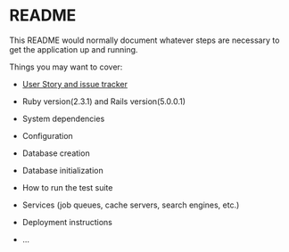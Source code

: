 # README

This README would normally document whatever steps are necessary to get the
application up and running.

Things you may want to cover:

* [User Story and issue tracker](https://www.pivotaltracker.com/n/projects/1929915)

* Ruby version(2.3.1) and Rails version(5.0.0.1)

* System dependencies

* Configuration

* Database creation

* Database initialization

* How to run the test suite

* Services (job queues, cache servers, search engines, etc.)

* Deployment instructions

* ...

